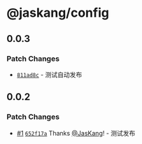 # @jaskang/config

## 0.0.3

### Patch Changes

- [`811ad8c`](https://github.com/JasKang/config/commit/811ad8c0d1fa81cf1e55437cd9da706e9517267c) - 测试自动发布

## 0.0.2

### Patch Changes

- [#1](https://github.com/JasKang/config/pull/1) [`652f17a`](https://github.com/JasKang/config/commit/652f17a4b11a0e5f4b8e729615cd6bef1b656c3a) Thanks [@JasKang](https://github.com/JasKang)! - 测试发布
